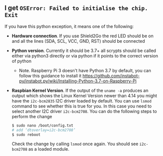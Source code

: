 ## I get `OSError: Failed to initialise the chip. Exit`

If you have this python exception, it means one of the following:
* **Hardware connection**. If you use Shield2Go the red LED should be on and all the lines (SDA, SCL, VCC, GND, RST) should be connected
* **Python version**. Currently it should be 3.7+ all scrypts should be called either via python3 directly or via python if it points to the correct version of python
  * Note. Raspberry Pi 3 doesn't have Python 3.7 by default, you can follow this guidance to install it https://github.com/instabot-py/instabot.py/wiki/Installing-Python-3.7-on-Raspberry-Pi
* **Raspbian Kernel Version**. If the output of the `uname -a` produces an output which shows the Linux Kernel Version newer than 4.14 you might have the `i2c-bcm2835` I2C driver loaded by default. You can use `lsmod` command to see whether this is true for you. In this case you need to select another I2C driver `i2c-bcm2708`. You can do the following steps to perform the change

  ```bash
  $ sudo nano /boot/config.txt
  # add ‘dtoverlay=i2c-bcm2708’
  $ sudo reboot
  ```

  Check the change by calling `lsmod` once again. You should see `i2c-bcm2708` as a loaded module.
